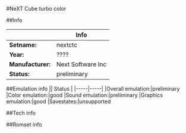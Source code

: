 #NeXT Cube turbo color

##Info

||Info|
|-----|-----|
|**Setname:**|nextctc
|**Year:**|????
|**Manufacturer:**|Next Software Inc
|**Status:**|preliminary

##Emulation info
|| Status |
|-----|-----|
|Overall emulation:|preliminary
|Color emulation:|good
|Sound emulation:|preliminary
|Graphics emulation:|good
|Savestates:|unsupported

##Tech info

##Romset info

<!--- START OF EDITED COMMENT DO NOT TOUCH TEXT ABOVE-->
